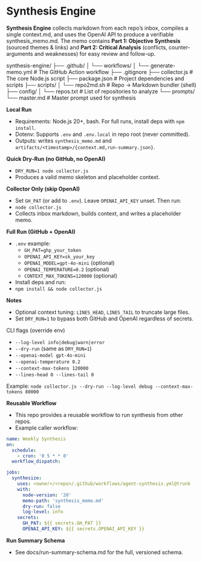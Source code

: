 # Synthesis Engine

**Synthesis Engine** collects markdown from each repo’s inbox, compiles a single context.md, and uses the OpenAI API to produce a verifiable synthesis_memo.md. The memo contains **Part 1: Objective Synthesis** (sourced themes & links) and **Part 2: Critical Analysis** (conflicts, counter-arguments and weaknesses) for easy review and follow-up.

synthesis-engine/
├── .github/
│   └── workflows/
│       └── generate-memo.yml   # The GitHub Action workflow
├── .gitignore
├── collector.js                # The core Node.js script
├── package.json                # Project dependencies and scripts
├── scripts/
│   └── repo2md.sh              # Repo → Markdown bundler (shell)
├── config/
│   └── repos.txt               # List of repositories to analyze
└── prompts/
    └── master.md               # Master prompt used for synthesis

**Local Run**
- Requirements: Node.js 20+, bash. For full runs, install deps with `npm install`.
- Dotenv: Supports `.env` and `.env.local` in repo root (never committed).
- Outputs: writes `synthesis_memo.md` and `artifacts/<timestamp>/{context.md,run-summary.json}`.

**Quick Dry‑Run (no GitHub, no OpenAI)**
- `DRY_RUN=1 node collector.js`
- Produces a valid memo skeleton and placeholder context.

**Collector Only (skip OpenAI)**
- Set `GH_PAT` (or add to `.env`). Leave `OPENAI_API_KEY` unset. Then run:
- `node collector.js`
- Collects inbox markdown, builds context, and writes a placeholder memo.

**Full Run (GitHub + OpenAI)**
- `.env` example:
  - `GH_PAT=ghp_your_token`
  - `OPENAI_API_KEY=sk_your_key`
  - `OPENAI_MODEL=gpt-4o-mini` (optional)
  - `OPENAI_TEMPERATURE=0.2` (optional)
  - `CONTEXT_MAX_TOKENS=120000` (optional)
- Install deps and run:
- `npm install && node collector.js`

**Notes**
- Optional context tuning: `LINES_HEAD`, `LINES_TAIL` to truncate large files.
- Set `DRY_RUN=1` to bypass both GitHub and OpenAI regardless of secrets.

CLI flags (override env)
- `--log-level info|debug|warn|error`
- `--dry-run` (same as `DRY_RUN=1`)
- `--openai-model gpt-4o-mini`
- `--openai-temperature 0.2`
- `--context-max-tokens 120000`
- `--lines-head 0 --lines-tail 0`

Example: `node collector.js --dry-run --log-level debug --context-max-tokens 80000`

**Reusable Workflow**
- This repo provides a reusable workflow to run synthesis from other repos.
- Example caller workflow:

```yaml
name: Weekly Synthesis
on:
  schedule:
    - cron: '0 5 * * 0'
  workflow_dispatch:

jobs:
  synthesize:
    uses: <owner>/<repo>/.github/workflows/agent-synthesis.yml@trunk
    with:
      node-version: '20'
      memo-path: 'synthesis_memo.md'
      dry-run: false
      log-level: info
    secrets:
      GH_PAT: ${{ secrets.GH_PAT }}
      OPENAI_API_KEY: ${{ secrets.OPENAI_API_KEY }}
```

**Run Summary Schema**
- See docs/run-summary-schema.md for the full, versioned schema.
